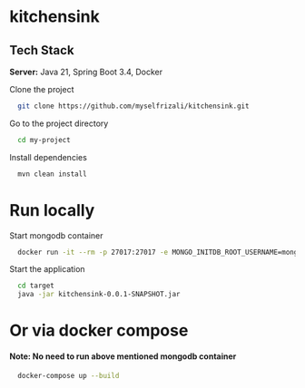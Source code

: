 # kitchensink

## Tech Stack

**Server:** Java 21, Spring Boot 3.4, Docker

Clone the project

```bash
  git clone https://github.com/myselfrizali/kitchensink.git
```

Go to the project directory

```bash
  cd my-project
```

Install dependencies

```bash
  mvn clean install
```

# Run locally

Start mongodb container
```bash
  docker run -it --rm -p 27017:27017 -e MONGO_INITDB_ROOT_USERNAME=mongoadmin -e MONGO_INITDB_ROOT_PASSWORD=secret mongo
```

Start the application

```bash
  cd target
  java -jar kitchensink-0.0.1-SNAPSHOT.jar
```

# Or via docker compose

#### Note: No need to run above mentioned mongodb container

```bash
  docker-compose up --build
```